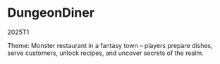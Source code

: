 # DungeonDiner
2025T1


Theme: Monster restaurant in a fantasy town – players prepare dishes, serve customers, unlock recipes, and uncover secrets of the realm.

